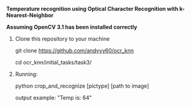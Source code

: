 **Temperature recognition using Optical Character Recognition with k-Nearest-Neighbor**

**Assuming OpenCV 3.1 has been installed correctly**

1. Clone this repository to your machine
	
    git clone https://github.com/andyyy60/ocr_knn
    
    cd ocr_knn/initial_tasks/task3/
    
2. Running:
	
    python crop_and_recognize [pictype] [path to image]
 	
    
    output example: "Temp is: 64"
